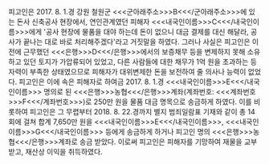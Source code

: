 피고인은 2017. 8. 1.경 강원 철원군 <<<군아래주소>>>B<<</군아래주소>>>에 있는 돈사 신축공사 현장에서, 연인관계였던 피해자 <<<내국인이름>>>C<<</내국인이름>>>에게 '공사 현장에 물품을 대야 하는데 돈이 없으니 대금 결제를 대신 해달라, 공사가 끝나는 대로 바로 처리해주겠다'라고 거짓말을 하였다.
그러나 사실은 피고인은 이전에 근무했던 <<<은행>>>D<<</은행>>>에서의 보증채무 등을 변제하지 못해 소유하고 있던 토지가 가압류되어 있었고, 다른 사람들에 대한 채무가 1억 원을 초과하는 등 자력이 부족한 상태였으므로 피해자가 대위변제한 돈을 보전하여 줄 의사나 능력이 없었다.
피고인은 이에 속은 피해자로 하여금 2017. 8. 1.경 <<<내국인이름>>>E<<</내국인이름>>> 명의로 된 <<<은행>>>농협<<</은행>>>계좌(계좌번호: <<<계좌번호>>>F<<</계좌번호>>>)로 250만 원을 물품 대금 명목으로 송금하게 하였다.
이를 비롯하여 피고인은 그 무렵부터 2018. 8. 22.경까지 별지 범죄일람표 기재와 같이 총 14회에 걸쳐 합계 7,650만 원을 <<<내국인이름>>>E<<</내국인이름>>>, <<<내국인이름>>>G<<</내국인이름>>> 등에게 송금하게 하거나 피고인 명의 <<<은행>>>농협<<</은행>>>계좌로 송금 받았다.
이로써 피고인은 피해자를 기망하여 재물을 교부받고, 재산상 이익을 취득하였다.